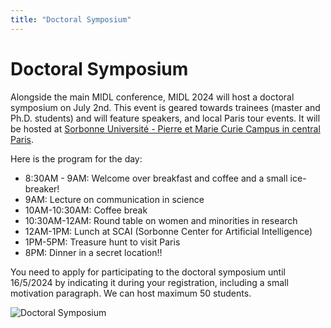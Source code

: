 ```yaml
---
title: "Doctoral Symposium"
---
```


# Doctoral Symposium

Alongside the main MIDL conference, MIDL 2024 will host a doctoral symposium on July 2nd. This event is geared towards trainees (master and Ph.D. students) and will feature speakers, and local Paris tour events. It will be hosted at [Sorbonne Université - Pierre et Marie Curie Campus in central Paris](/venue.html).

Here is the program for the day:

* 8:30AM - 9AM: Welcome over breakfast and coffee and a small ice-breaker!
* 9AM: Lecture on communication in science
* 10AM-10:30AM: Coffee break
* 10:30AM-12AM: Round table on women and minorities in research
* 12AM-1PM: Lunch at SCAI (Sorbonne Center for Artificial Intelligence)
* 1PM-5PM: Treasure hunt to visit Paris
* 8PM: Dinner in a secret location!! 

You need to apply for participating to the doctoral symposium until 16/5/2024 by indicating it during your registration, including a small motivation paragraph. We can host maximum 50 students.

<p class="primary-photo centered">
    <img alt="Doctoral Symposium" src="/images/doctoral_symposium.jpg">
</p>
